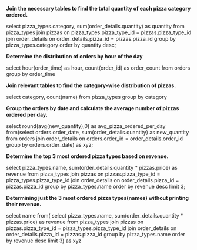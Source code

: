 **Join the necessary tables to find the total quantity of each pizza category ordered.**

select pizza_types.category, sum(order_details.quantity) as quantity
from pizza_types join pizzas
on pizza_types.pizza_type_id = pizzas.pizza_type_id
join order_details
on order_details.pizza_id = pizzas.pizza_id
group by pizza_types.category order by quantity desc;


**Determine the distribution of orders by hour of the day**

select hour(order_time) as hour, count(order_id) as order_count
from orders
group by order_time


**Join relevant tables to find the category-wise distribution of pizzas.**

select category, count(name)
from pizza_types
group by category


**Group the orders by date and calculate the average number of pizzas ordered per day.**

select round(avg(new_quantity),0) as avg_pizza_ordered_per_day
from(select orders.order_date, sum(order_details.quantity) as new_quantity
from orders join order_details
on orders.order_id = order_details.order_id
group by orders.order_date) as xyz;


**Determine the top 3 most ordered pizza types based on revenue.**

select pizza_types.name, sum(order_details.quantity * pizzas.price) as revenue
from pizza_types join pizzas
on pizzas.pizza_type_id = pizza_types.pizza_type_id
join order_details
on order_details.pizza_id = pizzas.pizza_id
group by pizza_types.name
order by revenue desc limit 3;

**Determining just the 3 most ordered pizza types(names) without printing their revenue.**

select name
from(
select pizza_types.name, sum(order_details.quantity * pizzas.price) as revenue
from pizza_types join pizzas
on pizzas.pizza_type_id = pizza_types.pizza_type_id
join order_details
on order_details.pizza_id = pizzas.pizza_id
group by pizza_types.name
order by revenue desc limit 3) as xyz

